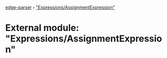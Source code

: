 [edge-parser](../README.md) › ["Expressions/AssignmentExpression"](_expressions_assignmentexpression_.md)

# External module: "Expressions/AssignmentExpression"


